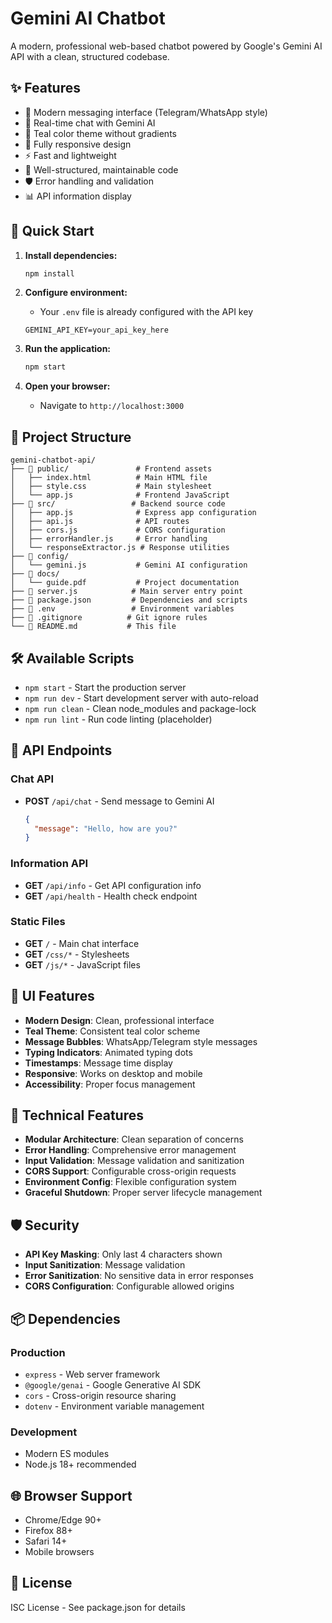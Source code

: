 # Gemini AI Chatbot

A modern, professional web-based chatbot powered by Google's Gemini AI API with a clean, structured codebase.

## ✨ Features

- 🎨 Modern messaging interface (Telegram/WhatsApp style)
- 🤖 Real-time chat with Gemini AI
- 🎯 Teal color theme without gradients
- 📱 Fully responsive design
- ⚡ Fast and lightweight
- 🔧 Well-structured, maintainable code
- 🛡️ Error handling and validation
- 📊 API information display

## 🚀 Quick Start

1. **Install dependencies:**
   ```bash
   npm install
   ```

2. **Configure environment:**
   - Your `.env` file is already configured with the API key
   ```
   GEMINI_API_KEY=your_api_key_here
   ```

3. **Run the application:**
   ```bash
   npm start
   ```

4. **Open your browser:**
   - Navigate to `http://localhost:3000`

## 📁 Project Structure

```
gemini-chatbot-api/
├── 📂 public/               # Frontend assets
│   ├── index.html          # Main HTML file
│   ├── style.css           # Main stylesheet
│   └── app.js              # Frontend JavaScript
├── 📂 src/                 # Backend source code
│   ├── app.js              # Express app configuration
│   ├── api.js              # API routes
│   ├── cors.js             # CORS configuration
│   ├── errorHandler.js     # Error handling
│   └── responseExtractor.js # Response utilities
├── 📂 config/
│   └── gemini.js           # Gemini AI configuration
├── 📂 docs/
│   └── guide.pdf           # Project documentation
├── 📄 server.js            # Main server entry point
├── 📄 package.json         # Dependencies and scripts
├── 📄 .env                 # Environment variables
├── 📄 .gitignore          # Git ignore rules
└── 📄 README.md           # This file
```

## 🛠️ Available Scripts

- `npm start` - Start the production server
- `npm run dev` - Start development server with auto-reload
- `npm run clean` - Clean node_modules and package-lock
- `npm run lint` - Run code linting (placeholder)

## 🔌 API Endpoints

### Chat API
- **POST** `/api/chat` - Send message to Gemini AI
  ```json
  {
    "message": "Hello, how are you?"
  }
  ```

### Information API
- **GET** `/api/info` - Get API configuration info
- **GET** `/api/health` - Health check endpoint

### Static Files
- **GET** `/` - Main chat interface
- **GET** `/css/*` - Stylesheets
- **GET** `/js/*` - JavaScript files

## 🎨 UI Features

- **Modern Design**: Clean, professional interface
- **Teal Theme**: Consistent teal color scheme
- **Message Bubbles**: WhatsApp/Telegram style messages
- **Typing Indicators**: Animated typing dots
- **Timestamps**: Message time display
- **Responsive**: Works on desktop and mobile
- **Accessibility**: Proper focus management

## 🔧 Technical Features

- **Modular Architecture**: Clean separation of concerns
- **Error Handling**: Comprehensive error management
- **Input Validation**: Message validation and sanitization
- **CORS Support**: Configurable cross-origin requests
- **Environment Config**: Flexible configuration system
- **Graceful Shutdown**: Proper server lifecycle management

## 🛡️ Security

- **API Key Masking**: Only last 4 characters shown
- **Input Sanitization**: Message validation
- **Error Sanitization**: No sensitive data in error responses
- **CORS Configuration**: Configurable allowed origins

## 📦 Dependencies

### Production
- `express` - Web server framework
- `@google/genai` - Google Generative AI SDK
- `cors` - Cross-origin resource sharing
- `dotenv` - Environment variable management

### Development
- Modern ES modules
- Node.js 18+ recommended

## 🌐 Browser Support

- Chrome/Edge 90+
- Firefox 88+
- Safari 14+
- Mobile browsers

## 📝 License

ISC License - See package.json for details